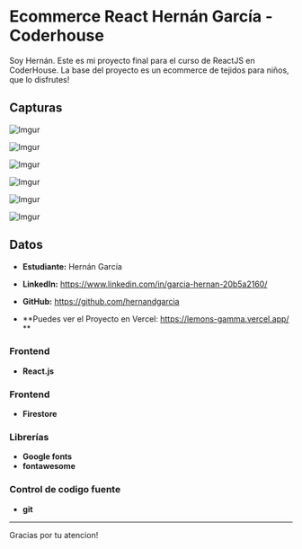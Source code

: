 


# Ecommerce React Hernán García - Coderhouse

Soy Hernán. Este es mi proyecto final para el curso de ReactJS en CoderHouse.
La base del proyecto es un ecommerce de tejidos para niños, que lo disfrutes!

## Capturas


![Imgur](https://i.imgur.com/7BSSuEl.png)

![Imgur](https://i.imgur.com/NFbRzrK.png)

![Imgur](https://i.imgur.com/eaEvWME.png)

![Imgur](https://i.imgur.com/w2LXRQw.png)


![Imgur](https://i.imgur.com/zWgrxs2.png)

![Imgur](https://i.imgur.com/zB9dXUf.png)


## Datos

* **Estudiante:** Hernán García

* **LinkedIn:** https://www.linkedin.com/in/garcia-hernan-20b5a2160/

* **GitHub:** https://github.com/hernandgarcia




* **Puedes ver el Proyecto en Vercel:  https://lemons-gamma.vercel.app/ ** 


### Frontend

* **React.js**

### Frontend

* **Firestore**

### Librerías 

* **Google fonts**
* **fontawesome**

### Control de codigo fuente

* **git**

-------------------------------------------------

Gracias por tu atencion!







